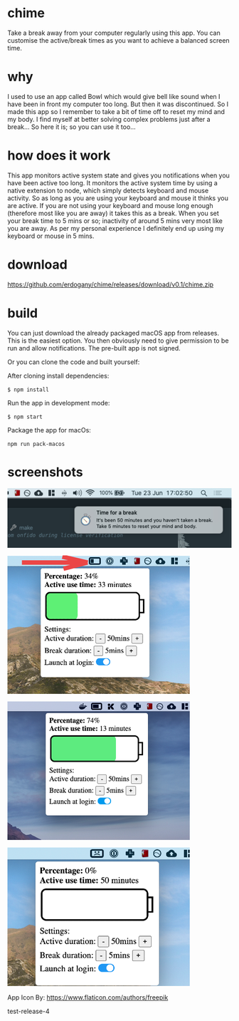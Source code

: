 # chime
Take a break away from your computer regularly using this app. You can customise the active/break times as you want to achieve a balanced screen time. 

# why
I used to use an app called Bowl which would give bell like sound when I have been in front my computer too long. But then it was discontinued.  So I made this app so I remember to take a bit of time off to reset my mind and my body. I find myself at better solving complex problems just after a break... So here it is; so you can use it too...

# how does it work
This app monitors active system state and gives you notifications when you have been active too long. It monitors the active system time by using a native extension to node, which simply detects keyboard and mouse activity. So as long as you are using your keyboard and mouse it thinks you are active. If you are not using your keyboard and mouse long enough (therefore most like you are away) it takes this as a break. When you set your break time to 5 mins or so; inactivity of around 5 mins very most like you are away. As per my personal experience I definitely end up using my keyboard or mouse in 5 mins.

# download
https://github.com/erdogany/chime/releases/download/v0.1/chime.zip

# build
You can just download the already packaged macOS app from releases. This is the easiest option. You then obviously need to give permission to be run and allow notifications. The pre-built app is not signed. 

Or you can clone the code and built yourself:

After cloning install dependencies:
```
$ npm install
```

Run the app in development mode:

```
$ npm start
```

Package the app for macOs:

```
npm run pack-macos
```

# screenshots

![how notification looks](https://github.com/erdogany/chime/blob/master/assets/ss-0.png?raw=true)


![how app looks](https://github.com/erdogany/chime/blob/master/assets/ss-1.png?raw=true)


![how app looks](https://github.com/erdogany/chime/blob/master/assets/ss-2.png?raw=true)

![how app looks](https://github.com/erdogany/chime/blob/master/assets/ss-3.png?raw=true)


App Icon By:
https://www.flaticon.com/authors/freepik

test-release-4
